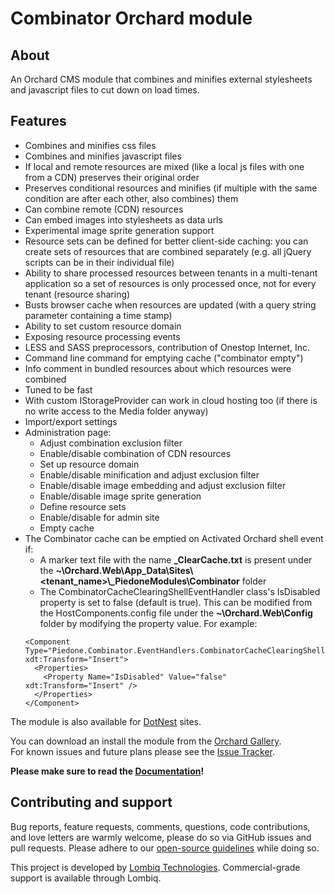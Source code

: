 # Combinator Orchard module



## About

An Orchard CMS module that combines and minifies external stylesheets and javascript files to cut down on load times.  


## Features

- Combines and minifies css files
- Combines and minifies javascript files
- If local and remote resources are mixed (like a local js files with one from a CDN) preserves their original order
- Preserves conditional resources and minifies (if multiple with the same condition are after each other, also combines) them
- Can combine remote (CDN) resources
- Can embed images into stylesheets as data urls
- Experimental image sprite generation support
- Resource sets can be defined for better client-side caching: you can create sets of resources that are combined separately (e.g. all jQuery scripts can be in their individual file)
- Ability to share processed resources between tenants in a multi-tenant application so a set of resources is only processed once, not for every tenant (resource sharing)
- Busts browser cache when resources are updated (with a query string parameter containing a time stamp)
- Ability to set custom resource domain
- Exposing resource processing events
- LESS and SASS preprocessors, contribution of Onestop Internet, Inc.
- Command line command for emptying cache ("combinator empty")
- Info comment in bundled resources about which resources were combined
- Tuned to be fast
- With custom IStorageProvider can work in cloud hosting too (if there is no write access to the Media folder anyway)
- Import/export settings
- Administration page:
    - Adjust combination exclusion filter
    - Enable/disable combination of CDN resources
    - Set up resource domain
    - Enable/disable minification and adjust exclusion filter
    - Enable/disable image embedding and adjust exclusion filter
    - Enable/disable image sprite generation
    - Define resource sets
    - Enable/disable for admin site
    - Empty cache
- The Combinator cache can be emptied on Activated Orchard shell event if:
    - A marker text file with the name **_ClearCache.txt** is present under the **~\Orchard.Web\App_Data\Sites\\<tenant_name>\\_PiedoneModules\Combinator** folder
    - The CombinatorCacheClearingShellEventHandler class's IsDisabled property is set to false (default is true). This can be modified from the HostComponents.config file under the **~\Orchard.Web\Config** folder by modifying the property value. For example:
    ```
    <Component Type="Piedone.Combinator.EventHandlers.CombinatorCacheClearingShellEventHandler" xdt:Transform="Insert">
      <Properties>
        <Property Name="IsDisabled" Value="false" xdt:Transform="Insert" />
      </Properties>
    </Component>
    ```

The module is also available for [DotNest](http://dotnest.com/) sites.  

You can download an install the module from the [Orchard Gallery](http://orchardproject.net/gallery/List/Modules/Orchard.Module.Piedone.Combinator).  
For known issues and future plans please see the [Issue Tracker](https://github.com/Lombiq/Combinator/issues).

**Please make sure to read the [Documentation](Docs/Documentation.md)!**


## Contributing and support

Bug reports, feature requests, comments, questions, code contributions, and love letters are warmly welcome, please do so via GitHub issues and pull requests. Please adhere to our [open-source guidelines](https://lombiq.com/open-source-guidelines) while doing so.

This project is developed by [Lombiq Technologies](https://lombiq.com/). Commercial-grade support is available through Lombiq.